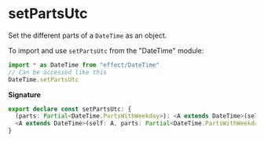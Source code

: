 # setPartsUtc

Set the different parts of a `DateTime` as an object.

To import and use `setPartsUtc` from the "DateTime" module:

```ts
import * as DateTime from "effect/DateTime"
// Can be accessed like this
DateTime.setPartsUtc
```

**Signature**

```ts
export declare const setPartsUtc: {
  (parts: Partial<DateTime.PartsWithWeekday>): <A extends DateTime>(self: A) => DateTime.PreserveZone<A>
  <A extends DateTime>(self: A, parts: Partial<DateTime.PartsWithWeekday>): DateTime.PreserveZone<A>
}
```
